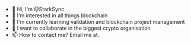 - 👋 Hi, I'm @StarkSync
- 👀 I'm interested in all things blockchain
- 🌱 I'm currently learning validation and blockchain project management
- 💞️ I want to collaborate in the biggest crypto organisation
- 📫 How to contact me? Email me at.

<!---
StarkSync/StarkSync is a ✨ special ✨ repository because its `README.md` (this file) appears on your GitHub profile.
You can click the Preview link to take a look at your changes.
--->
